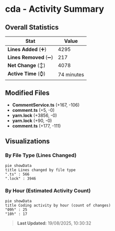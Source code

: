 # cda - Activity Summary 

## Overall Statistics

| Stat                   | Value                                                             |
| ---------------------- | ----------------------------------------------------------------- |
| **Lines Added** (➕)   | 4295                                          |
| **Lines Removed** (➖) | 217                                        |
| **Net Change** (↕)    | 4078                |
| **Active Time** (⌚)   | 74 minutes |


## Modified Files
- **CommentService.ts** (+167, -106)
- **comment.ts** (+5, -0)
- **yarn.lock** (+3856, -0)
- **yarn.lock** (+90, -0)
- **comment.ts** (+177, -111)

## Visualizations

### By File Type (Lines Changed)

```mermaid
pie showData
title Lines changed by file type
".ts" : 566
".lock" : 3946
```

### By Hour (Estimated Activity Count)

```mermaid
pie showData
title Coding activity by hour (count of changes)
"09h" : 25
"10h" : 17
```


> **Last Updated:** 19/08/2025, 10:30:32